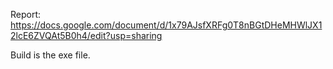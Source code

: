 Report: https://docs.google.com/document/d/1x79AJsfXRFg0T8nBGtDHeMHWlJX12lcE6ZVQAt5B0h4/edit?usp=sharing

Build is the exe file. 
